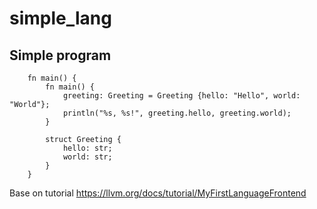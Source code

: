 # simple_lang

## Simple program
```
    fn main() {
        fn main() {
            greeting: Greeting = Greeting {hello: "Hello", world: "World"};
            println("%s, %s!", greeting.hello, greeting.world);
        }

        struct Greeting {
            hello: str;
            world: str;
        }
    }
```

Base on tutorial https://llvm.org/docs/tutorial/MyFirstLanguageFrontend